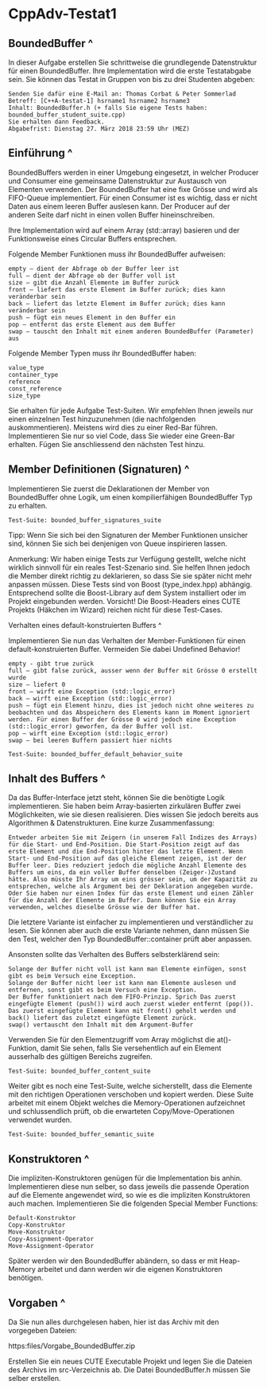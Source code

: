 # CppAdv-Testat1
## BoundedBuffer ^

In dieser Aufgabe erstellen Sie schrittweise die grundlegende Datenstruktur für einen BoundedBuffer. Ihre Implementation wird die erste Testatabgabe sein. Sie können das Testat in Gruppen von bis zu drei Studenten abgeben:

    Senden Sie dafür eine E-Mail an: Thomas Corbat & Peter Sommerlad
    Betreff: [C++A-testat-1] hsrname1 hsrname2 hsrname3
    Inhalt: BoundedBuffer.h (+ falls Sie eigene Tests haben: bounded_buffer_student_suite.cpp)
    Sie erhalten dann Feedback.
    Abgabefrist: Dienstag 27. März 2018 23:59 Uhr (MEZ) 

## Einführung ^

BoundedBuffers werden in einer Umgebung eingesetzt, in welcher Producer und Consumer eine gemeinsame Datenstruktur zur Austausch von Elementen verwenden. Der BoundedBuffer hat eine fixe Grösse und wird als FIFO-Queue implementiert. Für einen Consumer ist es wichtig, dass er nicht Daten aus einem leeren Buffer auslesen kann. Der Producer auf der anderen Seite darf nicht in einen vollen Buffer hineinschreiben.

Ihre Implementation wird auf einem Array (std::array) basieren und der Funktionsweise eines Circular Buffers entsprechen.

 

Folgende Member Funktionen muss ihr BoundedBuffer aufweisen:

    empty – dient der Abfrage ob der Buffer leer ist
    full – dient der Abfrage ob der Buffer voll ist
    size – gibt die Anzahl Elemente im Buffer zurück
    front – liefert das erste Element im Buffer zurück; dies kann veränderbar sein
    back – liefert das letzte Element im Buffer zurück; dies kann veränderbar sein
    push – fügt ein neues Element in den Buffer ein
    pop – entfernt das erste Element aus dem Buffer
    swap – tauscht den Inhalt mit einem anderen BoundedBuffer (Parameter) aus 

Folgende Member Typen muss ihr BoundedBuffer haben:

    value_type
    container_type
    reference
    const_reference
    size_type 

Sie erhalten für jede Aufgabe Test-Suiten. Wir empfehlen Ihnen jeweils nur einen einzelnen Test hinzuzunehmen (die nachfolgenden auskommentieren). Meistens wird dies zu einer Red-Bar führen. Implementieren Sie nur so viel Code, dass Sie wieder eine Green-Bar erhalten. Fügen Sie anschliessend den nächsten Test hinzu.

## Member Definitionen (Signaturen) ^

Implementieren Sie zuerst die Deklarationen der Member von BoundedBuffer ohne Logik, um einen kompilierfähigen BoundedBuffer Typ zu erhalten.

    Test-Suite: bounded_buffer_signatures_suite 

Tipp: Wenn Sie sich bei den Signaturen der Member Funktionen unsicher sind, können Sie sich bei denjenigen von Queue inspirieren lassen.

Anmerkung: Wir haben einige Tests zur Verfügung gestellt, welche nicht wirklich sinnvoll für ein reales Test-Szenario sind. Sie helfen Ihnen jedoch die Member direkt richtig zu deklarieren, so dass Sie sie später nicht mehr anpassen müssen. Diese Tests sind von Boost (type_index.hpp) abhängig. Entsprechend sollte die Boost-Library auf dem System installiert oder im Projekt eingebunden werden. Vorsicht! Die Boost-Headers eines CUTE Projekts (Häkchen im Wizard) reichen nicht für diese Test-Cases.

Verhalten eines default-konstruierten Buffers ^

Implementieren Sie nun das Verhalten der Member-Funktionen für einen default-konstruierten Buffer. Vermeiden Sie dabei Undefined Behavior!

    empty - gibt true zurück
    full – gibt false zurück, ausser wenn der Buffer mit Grösse 0 erstellt wurde
    size – liefert 0
    front – wirft eine Exception (std::logic_error)
    back – wirft eine Exception (std::logic_error)
    push – fügt ein Element hinzu, dies ist jedoch nicht ohne weiteres zu beobachten und das Abspeichern des Elements kann im Moment ignoriert werden. Für einen Buffer der Grösse 0 wird jedoch eine Exception (std::logic_error) geworfen, da der Buffer voll ist.
    pop – wirft eine Exception (std::logic_error)
    swap – bei leeren Buffern passiert hier nichts 

    Test-Suite: bounded_buffer_default_behavior_suite 

## Inhalt des Buffers ^

Da das Buffer-Interface jetzt steht, können Sie die benötigte Logik implementieren. Sie haben beim Array-basierten zirkulären Buffer zwei Möglichkeiten, wie sie diesen realisieren. Dies wissen Sie jedoch bereits aus Algorithmen & Datenstrukturen. Eine kurze Zusammenfassung:

    Entweder arbeiten Sie mit Zeigern (in unserem Fall Indizes des Arrays) für die Start- und End-Position. Die Start-Position zeigt auf das erste Element und die End-Position hinter das letzte Element. Wenn Start- und End-Position auf das gleiche Element zeigen, ist der der Buffer leer. Dies reduziert jedoch die mögliche Anzahl Elemente des Buffers um eins, da ein voller Buffer denselben (Zeiger-)Zustand hätte. Also müsste Ihr Array um eins grösser sein, um der Kapazität zu entsprechen, welche als Argument bei der Deklaration angegeben wurde.
    Oder Sie haben nur einen Index für das erste Element und einen Zähler für die Anzahl der Elemente im Buffer. Dann können Sie ein Array verwenden, welches dieselbe Grösse wie der Buffer hat. 

Die letztere Variante ist einfacher zu implementieren und verständlicher zu lesen. Sie können aber auch die erste Variante nehmen, dann müssen Sie den Test, welcher den Typ BoundedBuffer::container prüft aber anpassen.

Ansonsten sollte das Verhalten des Buffers selbsterklärend sein:

    Solange der Buffer nicht voll ist kann man Elemente einfügen, sonst gibt es beim Versuch eine Exception.
    Solange der Buffer nicht leer ist kann man Elemente auslesen und entfernen, sonst gibt es beim Versuch eine Exception.
    Der Buffer funktioniert nach dem FIFO-Prinzip. Sprich Das zuerst eingefügte Element (push()) wird auch zuerst wieder entfernt (pop()). Das zuerst eingefügte Element kann mit front() geholt werden und back() liefert das zuletzt eingefügte Element zurück.
    swap() vertauscht den Inhalt mit dem Argument-Buffer 

Verwenden Sie für den Elementzugriff vom Array möglichst die at()-Funktion, damit Sie sehen, falls Sie versehentlich auf ein Element ausserhalb des gültigen Bereichs zugreifen.

    Test-Suite: bounded_buffer_content_suite 

Weiter gibt es noch eine Test-Suite, welche sicherstellt, dass die Elemente mit den richtigen Operationen verschoben und kopiert werden. Diese Suite arbeitet mit einem Objekt welches die Memory-Operationen aufzeichnet und schlussendlich prüft, ob die erwarteten Copy/Move-Operationen verwendet wurden.

    Test-Suite: bounded_buffer_semantic_suite 

## Konstruktoren ^

Die impliziten-Konstruktoren genügen für die Implementation bis anhin. Implementieren diese nun selber, so dass jeweils die passende Operation auf die Elemente angewendet wird, so wie es die impliziten Konstruktoren auch machen. Implementieren Sie die folgenden Special Member Functions:

    Default-Konstruktor
    Copy-Konstruktor
    Move-Konstruktor
    Copy-Assignment-Operator
    Move-Assignment-Operator 

Später werden wir den BoundedBuffer abändern, so dass er mit Heap-Memory arbeitet und dann werden wir die eigenen Konstruktoren benötigen.

## Vorgaben ^

Da Sie nun alles durchgelesen haben, hier ist das Archiv mit den vorgegeben Dateien:

https:files/Vorgabe_BoundedBuffer.zip

Erstellen Sie ein neues CUTE Executable Projekt und legen Sie die Dateien des Archivs im src-Verzeichnis ab. Die Datei BoundedBuffer.h müssen Sie selber erstellen. 
